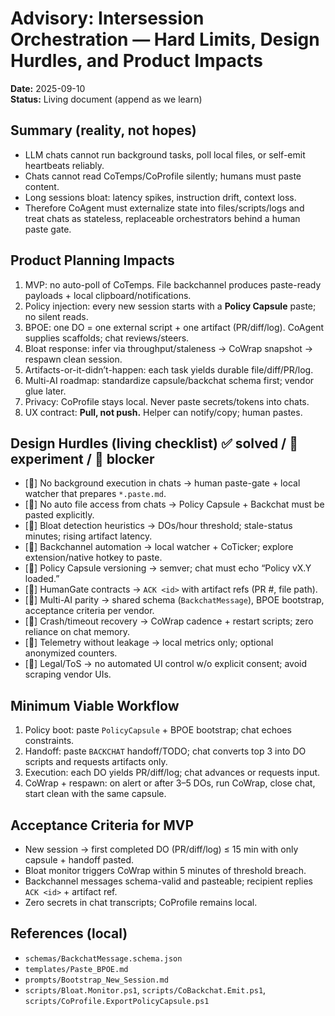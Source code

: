 <!-- status: stub; target: 150+ words -->
# Advisory: Intersession Orchestration — Hard Limits, Design Hurdles, and Product Impacts
**Date:** 2025-09-10  
**Status:** Living document (append as we learn)

## Summary (reality, not hopes)
- LLM chats cannot run background tasks, poll local files, or self-emit heartbeats reliably.
- Chats cannot read CoTemps/CoProfile silently; humans must paste content.
- Long sessions bloat: latency spikes, instruction drift, context loss.
- Therefore CoAgent must externalize state into files/scripts/logs and treat chats as stateless, replaceable orchestrators behind a human paste gate.

## Product Planning Impacts
1. MVP: no auto-poll of CoTemps. File backchannel produces paste-ready payloads + local clipboard/notifications.
2. Policy injection: every new session starts with a **Policy Capsule** paste; no silent reads.
3. BPOE: one DO = one external script + one artifact (PR/diff/log). CoAgent supplies scaffolds; chat reviews/steers.
4. Bloat response: infer via throughput/staleness → CoWrap snapshot → respawn clean session.
5. Artifacts-or-it-didn’t-happen: each task yields durable file/diff/PR/log.
6. Multi-AI roadmap: standardize capsule/backchat schema first; vendor glue later.
7. Privacy: CoProfile stays local. Never paste secrets/tokens into chats.
8. UX contract: **Pull, not push.** Helper can notify/copy; human pastes.

## Design Hurdles (living checklist) ✅ solved / 🧪 experiment / 🧱 blocker
- [🧱] No background execution in chats → human paste-gate + local watcher that prepares `*.paste.md`.
- [🧱] No auto file access from chats → Policy Capsule + Backchat must be pasted explicitly.
- [🧪] Bloat detection heuristics → DOs/hour threshold; stale-status minutes; rising artifact latency.
- [🧪] Backchannel automation → local watcher + CoTicker; explore extension/native hotkey to paste.
- [🧪] Policy Capsule versioning → semver; chat must echo “Policy vX.Y loaded.”
- [🧪] HumanGate contracts → `ACK <id>` with artifact refs (PR #, file path).
- [🧪] Multi-AI parity → shared schema (`BackchatMessage`), BPOE bootstrap, acceptance criteria per vendor.
- [🧪] Crash/timeout recovery → CoWrap cadence + restart scripts; zero reliance on chat memory.
- [🧪] Telemetry without leakage → local metrics only; optional anonymized counters.
- [🧪] Legal/ToS → no automated UI control w/o explicit consent; avoid scraping vendor UIs.

## Minimum Viable Workflow
1. Policy boot: paste `PolicyCapsule` + BPOE bootstrap; chat echoes constraints.
2. Handoff: paste `BACKCHAT` handoff/TODO; chat converts top 3 into DO scripts and requests artifacts only.
3. Execution: each DO yields PR/diff/log; chat advances or requests input.
4. CoWrap + respawn: on alert or after 3–5 DOs, run CoWrap, close chat, start clean with the same capsule.

## Acceptance Criteria for MVP
- New session → first completed DO (PR/diff/log) ≤ 15 min with only capsule + handoff pasted.
- Bloat monitor triggers CoWrap within 5 minutes of threshold breach.
- Backchannel messages schema-valid and pasteable; recipient replies `ACK <id>` + artifact ref.
- Zero secrets in chat transcripts; CoProfile remains local.

## References (local)
- `schemas/BackchatMessage.schema.json`
- `templates/Paste_BPOE.md`
- `prompts/Bootstrap_New_Session.md`
- `scripts/Bloat.Monitor.ps1`, `scripts/CoBackchat.Emit.ps1`, `scripts/CoProfile.ExportPolicyCapsule.ps1`

